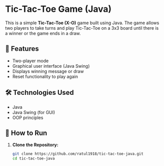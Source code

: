 # Tic-Tac-Toe Game (Java)

This is a simple **Tic-Tac-Toe (X-O)** game built using Java. The game allows two players to take turns and play Tic-Tac-Toe on a 3x3 board until there is a winner or the game ends in a draw.

## 🧩 Features

- Two-player mode
- Graphical user interface (Java Swing)
- Displays winning message or draw
- Reset functionality to play again

## 🛠️ Technologies Used

- Java
- Java Swing (for GUI)
- OOP principles

## 🚀 How to Run

1. **Clone the Repository:**
   ```bash
   git clone https://github.com/ratul1918/tic-tac-toe-java.git
   cd tic-tac-toe-java
